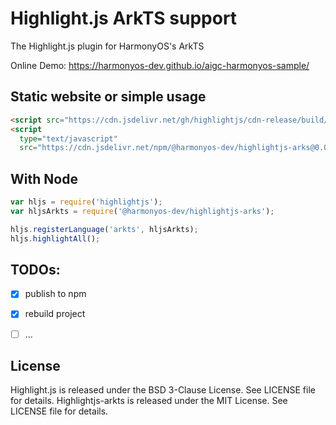 # Highlight.js ArkTS support

The Highlight.js plugin for HarmonyOS's ArkTS

Online Demo: https://harmonyos-dev.github.io/aigc-harmonyos-sample/

## Static website or simple usage

```html
<script src="https://cdn.jsdelivr.net/gh/highlightjs/cdn-release/build/highlight.min.js"></script>
<script
  type="text/javascript"
  src="https://cdn.jsdelivr.net/npm/@harmonyos-dev/highlightjs-arks@0.0.2/src/languages/arkts.js"></script>
```

## With Node

```javascript
var hljs = require('highlightjs');
var hljsArkts = require('@harmonyos-dev/highlightjs-arks');

hljs.registerLanguage('arkts', hljsArkts);
hljs.highlightAll();
```

## TODOs:

- [x] publish to npm
- [x] rebuild project
- [ ] ...


## License

Highlight.js is released under the BSD 3-Clause License. See LICENSE file for details. Highlightjs-arkts is released 
under the MIT License. See LICENSE file for details.

